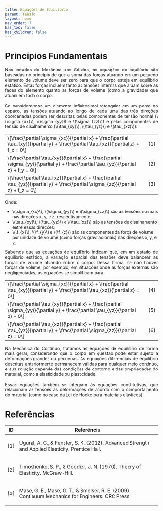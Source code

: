 ```yaml
---
title: Equações de Equilíbrio
parent: Tensão
layout: home
nav_order: 7
has_toc: false
has_children: false
---
```


<!--Don't delete this script-->
<script src = "https://polyfill.io/v3/polyfill.min.js?features=es6"></script>
<script id = "MathJax-script" async src="https://cdn.jsdelivr.net/npm/mathjax@3/es5/tex-mml-chtml.js"></script>
<!--Don't delete this script-->

<h1>Princípios Fundamentais</h1>

<p align="justify">
    Nos estudos de Mecânica dos Sólidos, as equações de equilíbrio são baseadas no princípio de que a soma das forças atuando em um pequeno elemento de volume deve ser zero para que o corpo esteja em equilíbrio estático. Estas forças incluem tanto as tensões internas que atuam sobre as faces do elemento quanto as forças de volume (como a gravidade) que atuam em todo o corpo.
    <br><br>
    Se considerarmos um elemento infinitesimal retangular em um ponto no espaço, as tensões atuando ao longo de cada uma das três direções coordenadas podem ser descritas pelas componentes de tensão normal (\(\sigma_{xx}\), \(\sigma_{yy}\) e \(\sigma_{zz}\)​) e pelas componentes de tensão de cisalhamento (\(\tau_{xy}\), \(\tau_{yz}\) e \(\tau_{xz}\)​):
</p>

<table style = "width:100%">
    <tr>
        <td style="width: 90%;">\[\frac{\partial \sigma_{xx}}{\partial x} + \frac{\partial \tau_{xy}}{\partial y} + \frac{\partial \tau_{xz}}{\partial z} + f_x = 0\]</td>
        <td style="width: 10%;"><p align = "right" id = "eq1">(1)</p></td>
    </tr>
    <tr>
        <td style="width: 90%;">\[\frac{\partial \tau_{xy}}{\partial x} + \frac{\partial \sigma_{yy}}{\partial y} + \frac{\partial \tau_{yz}}{\partial z} + f_y = 0\]</td>
        <td style="width: 10%;"><p align = "right" id = "eq2">(2)</p></td>
    </tr>
    <tr>
        <td style="width: 90%;">\[\frac{\partial \tau_{xz}}{\partial x} + \frac{\partial \tau_{yz}}{\partial y} + \frac{\partial \sigma_{zz}}{\partial z} + f_z = 0\]</td>
        <td style="width: 10%;"><p align = "right" id = "eq2">(3)</p></td>
    </tr>
</table>

<p align="justify">
    Onde:
</p>

<ul>
  <li>\(\sigma_{xx}\), \(\sigma_{yy}\) e \(\sigma_{zz}\) são as tensões normais nas direções x, y, e z, respectivamente;</li>
  <li>\(\tau_{xy}\), \(\tau_{yz}\) e \(\tau_{xz}\) são as tensões de cisalhamento entre essas direções;</li>
  <li>\(\f_{x}\), \(\f_{y}\) e \(\f_{z}\) são as componentes da força de volume por unidade de volume (como forças gravitacionais) nas direções x, y, e z.</li>
 </ul>

<p align="justify">
    Sabemos que as equações de equilíbrio indicam que, em um estado de equilíbrio estático, a variação espacial das tensões deve balancear as forças de volume atuando sobre o corpo. Dessa forma, se não houver forças de volume, por exemplo, em situações onde as forças externas são negligenciadas, as equações se simplificam para: 
</p>

<table style = "width:100%">
    <tr>
        <td style="width: 90%;">\[\frac{\partial \sigma_{xx}}{\partial x} + \frac{\partial \tau_{xy}}{\partial y} + \frac{\partial \tau_{xz}}{\partial z} = 0\]</td>
        <td style="width: 10%;"><p align = "right" id = "eq1">(4)</p></td>
    </tr>
    <tr>
        <td style="width: 90%;">\[\frac{\partial \tau_{xy}}{\partial x} + \frac{\partial \sigma_{yy}}{\partial y} + \frac{\partial \tau_{yz}}{\partial z} = 0\]</td>
        <td style="width: 10%;"><p align = "right" id = "eq2">(5)</p></td>
    </tr>
    <tr>
        <td style="width: 90%;">\[\frac{\partial \tau_{xz}}{\partial x} + \frac{\partial \tau_{yz}}{\partial y} + \frac{\partial \sigma_{zz}}{\partial z} = 0\]</td>
        <td style="width: 10%;"><p align = "right" id = "eq2">(6)</p></td>
    </tr>
</table>

<p align="justify">
    Na Mecânica do Contínuo, tratamos as equações de equilíbrio de forma mais geral, considerando que o corpo em questão pode estar sujeito a deformações grandes ou pequenas. As equações diferenciais de equilíbrio descritas anteriormente permanecem válidas para qualquer meio contínuo, e sua solução depende das condições de contorno e das propriedades do material, como a elasticidade ou plasticidade.
    <br><br> 
    Essas equações também se integram às equações constitutivas, que relacionam as tensões às deformações de acordo com o comportamento do material (como no caso da Lei de Hooke para materiais elásticos).
</p>

<h1>Referências</h1>

<table>
    <thead>
        <tr>
            <th>ID</th>
            <th>Referência</th>
        </tr>
    </thead>
    <tbody>
        <tr>
            <td><p align = "center" id = "ref1">[1]</p></td>
            <td><p align = "left">Ugural, A. C., & Fenster, S. K. (2012). Advanced Strength and Applied Elasticity. Prentice Hall.</p></td>
        </tr>
        <tr>
            <td><p align = "center" id = "ref2">[2]</p></td>
            <td><p align = "left">Timoshenko, S. P., & Goodier, J. N. (1970). Theory of Elasticity. McGraw-Hill.</p></td>
        </tr>
        <tr>
            <td><p align = "center" id = "ref3">[3]</p></td>
            <td><p align = "left">Mase, G. E., Mase, G. T., & Smelser, R. E. (2009). Continuum Mechanics for Engineers. CRC Press.</p></td>
        </tr>        
    </tbody>
</table>

